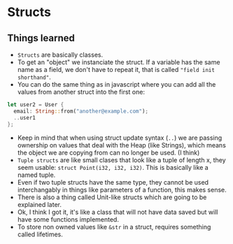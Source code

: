# Structs

## Things learned

- `Structs` are basically classes.
- To get an "object" we instanciate the struct. If a variable
  has the same name as a field, we don't have to repeat it, that is
  called `"field init shorthand"`.
- You can do the same thing as in javascript where you can add
  all the values from another struct into the first one:

```rust
let user2 = User {
  email: String::from("another@example.com");
  ..user1
};
```

- Keep in mind that when using struct update syntax (`..`) we
  are passing ownership on values that deal with the Heap (like
  Strings), which means the object we are copying from can no longer
  be used. (I think)
- `Tuple structs` are like small clases that look like a tuple of
  length x, they seem usable: `struct Point(i32, i32, i32)`. This is
  basically like a named tuple.
- Even if two tuple structs have the same type, they cannot be used
  interchangably in things like parameters of a function, this makes
  sense.
- There is also a thing called Unit-like structs which are going to
  be explained later.
- Ok, I think I got it, it's like a class that will not have data
  saved but will have some functions implemented.
- To store non owned values like `&str` in a struct, requires something
  called lifetimes.
